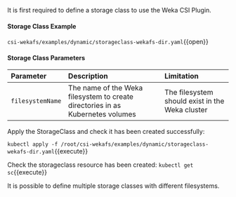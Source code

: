 It is first required to define a storage class to use the Weka CSI Plugin.

#### Storage Class Example

`csi-wekafs/examples/dynamic/storageclass-wekafs-dir.yaml`{{open}}

#### **Storage Class Parameters**

| **Parameter** | Description | Limitation |
| :--- | :--- | :--- |
| `filesystemName` | The name of the Weka filesystem to create directories in as Kubernetes volumes | The filesystem should exist in the Weka cluster |

Apply the StorageClass and check it has been created successfully:

`kubectl apply -f /root/csi-wekafs/examples/dynamic/storageclass-wekafs-dir.yaml`{{execute}}

Check the storageclass resource has been created:
`kubectl get sc`{{execute}}

It is possible to define multiple storage classes with different filesystems.
